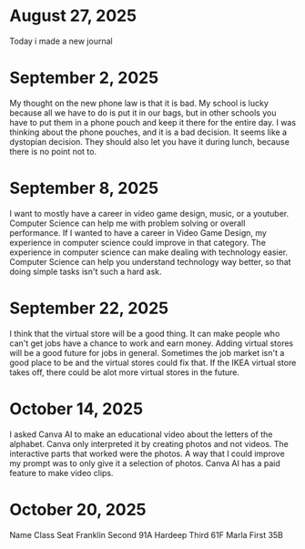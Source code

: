 
# August 27, 2025
Today i made a new journal
# September 2, 2025
My thought on the new phone law is that it is bad. My school is lucky because all we have to do is put it in our bags, but in other schools you have to put them in a phone pouch and keep it there for the entire day. I was thinking about the phone pouches, and it is a bad decision. It seems like a dystopian decision. They should also let you have it during lunch, because there is no point not to.
# September 8, 2025
I want to mostly have a career in video game design, music, or a youtuber. Computer Science can help me with problem solving or overall performance. If I wanted to have a career in Video Game Design, my experience in computer science could improve in that category. The experience in computer science can make dealing with technology easier. Computer Science can help you understand technology way better, so that doing simple tasks isn't such a hard ask.
# September 22, 2025
I think that the virtual store will be a good thing. It can make people who can't get jobs have a chance to work and earn money. Adding virtual stores will be a good future for jobs in general. Sometimes the job market isn't a good place to be and the virtual stores could fix that. If the IKEA virtual store takes off, there could be alot more virtual stores in the future.
# October 14, 2025
I asked Canva AI to make an educational video about the letters of the alphabet. Canva only interpreted it by creating photos and not videos. The interactive parts that worked were the photos. A way that I could improve my prompt was to only give it a selection of photos. Canva AI has a paid feature to make video clips.
# October 20, 2025
Name    Class  Seat
Franklin Second 91A
Hardeep  Third  61F
Marla   First  35B
